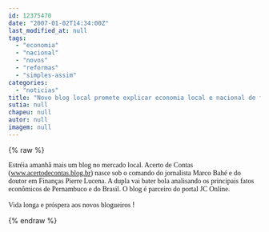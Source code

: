 ```yaml
---
id: 12375470
date: "2007-01-02T14:34:00Z"
last_modified_at: null
tags:
  - "economia"
  - "nacional"
  - "novos"
  - "reformas"
  - "simples-assim"
categories:
  - "noticias"
title: "Novo blog local promete explicar economia local e nacional de forma simples"
sutia: null
chapeu: null
autor: null
imagem: null
---
```

{% raw %}
<p><P><FONT face=Verdana>Estréia amanhã mais um blog no mercado local. Acerto de Contas (</FONT><A href=\"https://www.acertodecontas.blog.br/\"><FONT face=Verdana>www.acertodecontas.blog.br</FONT></A><FONT face=Verdana>) nasce sob o comando do jornalista Marco Bahé e do doutor em Finanças Pierre Lucena. A dupla vai bater bola analisando os principais fatos econômicos de Pernambuco e do Brasil. O blog é parceiro do portal JC Online.</FONT></P></p>
<p><P><FONT face=Verdana>Vida longa e próspera aos novos blogueiros</FONT> !</P> </p>
{% endraw %}